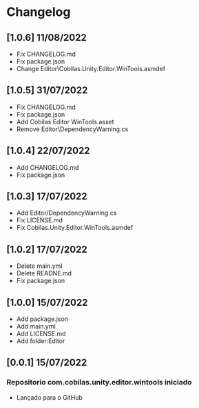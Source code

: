 # Changelog
## [1.0.6] 11/08/2022
- Fix CHANGELOG.md
- Fix package.json
- Change Editor\Cobilas.Unity.Editor.WinTools.asmdef
## [1.0.5] 31/07/2022
- Fix CHANGELOG.md
- Fix package.json
- Add Cobilas Editor WinTools.asset
- Remove Editor\DependencyWarning.cs
## [1.0.4] 22/07/2022
- Add CHANGELOG.md
- Fix package.json
## [1.0.3] 17/07/2022
- Add Editor/DependencyWarning.cs
- Fix LICENSE.md
- Fix Cobilas.Unity.Editor.WinTools.asmdef
## [1.0.2] 17/07/2022
- Delete main.yml
- Delete READNE.md
- Fix package.json
## [1.0.0] 15/07/2022
- Add package.json
- Add main.yml
- Add LICENSE.md
- Add folder:Editor
## [0.0.1] 15/07/2022
### Repositorio com.cobilas.unity.editor.wintools iniciado
- Lançado para o GitHub